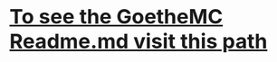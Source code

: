 <h1 style="font-size: 36px;">
<strong> <a href="/profile/README.md">To see the GoetheMC Readme.md visit this path </strong>
</h1>
